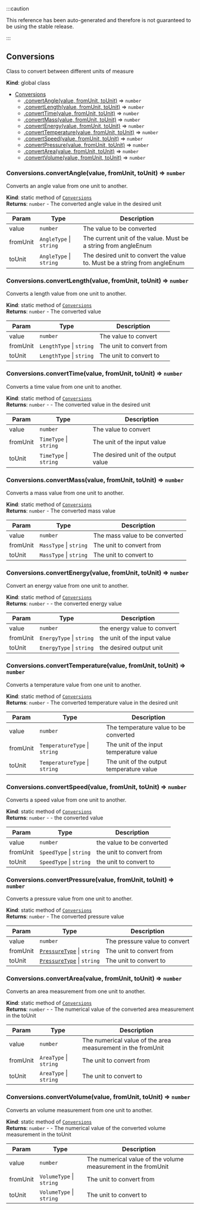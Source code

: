 
:::caution

This reference has been auto-generated and therefore is not guaranteed to be using the stable release.

:::

<a name="Conversions"></a>

## Conversions
Class to convert between different units of measure

**Kind**: global class  

* [Conversions](#Conversions)
    * [.convertAngle(value, fromUnit, toUnit)](#Conversions.convertAngle) ⇒ <code>number</code>
    * [.convertLength(value, fromUnit, toUnit)](#Conversions.convertLength) ⇒ <code>number</code>
    * [.convertTime(value, fromUnit, toUnit)](#Conversions.convertTime) ⇒ <code>number</code>
    * [.convertMass(value, fromUnit, toUnit)](#Conversions.convertMass) ⇒ <code>number</code>
    * [.convertEnergy(value, fromUnit, toUnit)](#Conversions.convertEnergy) ⇒ <code>number</code>
    * [.convertTemperature(value, fromUnit, toUnit)](#Conversions.convertTemperature) ⇒ <code>number</code>
    * [.convertSpeed(value, fromUnit, toUnit)](#Conversions.convertSpeed) ⇒ <code>number</code>
    * [.convertPressure(value, fromUnit, toUnit)](#Conversions.convertPressure) ⇒ <code>number</code>
    * [.convertArea(value, fromUnit, toUnit)](#Conversions.convertArea) ⇒ <code>number</code>
    * [.convertVolume(value, fromUnit, toUnit)](#Conversions.convertVolume) ⇒ <code>number</code>

<a name="Conversions.convertAngle"></a>

### Conversions.convertAngle(value, fromUnit, toUnit) ⇒ <code>number</code>
Converts an angle value from one unit to another.

**Kind**: static method of [<code>Conversions</code>](#Conversions)  
**Returns**: <code>number</code> - The converted angle value in the desired unit  

| Param | Type | Description |
| --- | --- | --- |
| value | <code>number</code> | The value to be converted |
| fromUnit | <code>AngleType</code> \| <code>string</code> | The current unit of the value. Must be a string from angleEnum |
| toUnit | <code>AngleType</code> \| <code>string</code> | The desired unit to convert the value to. Must be a string from angleEnum |

<a name="Conversions.convertLength"></a>

### Conversions.convertLength(value, fromUnit, toUnit) ⇒ <code>number</code>
Converts a length value from one unit to another.

**Kind**: static method of [<code>Conversions</code>](#Conversions)  
**Returns**: <code>number</code> - The converted value  

| Param | Type | Description |
| --- | --- | --- |
| value | <code>number</code> | The value to convert |
| fromUnit | <code>LengthType</code> \| <code>string</code> | The unit to convert from |
| toUnit | <code>LengthType</code> \| <code>string</code> | The unit to convert to |

<a name="Conversions.convertTime"></a>

### Conversions.convertTime(value, fromUnit, toUnit) ⇒ <code>number</code>
Converts a time value from one unit to another.

**Kind**: static method of [<code>Conversions</code>](#Conversions)  
**Returns**: <code>number</code> - - The converted value in the desired unit  

| Param | Type | Description |
| --- | --- | --- |
| value | <code>number</code> | The value to convert |
| fromUnit | <code>TimeType</code> \| <code>string</code> | The unit of the input value |
| toUnit | <code>TimeType</code> \| <code>string</code> | The desired unit of the output value |

<a name="Conversions.convertMass"></a>

### Conversions.convertMass(value, fromUnit, toUnit) ⇒ <code>number</code>
Converts a mass value from one unit to another.

**Kind**: static method of [<code>Conversions</code>](#Conversions)  
**Returns**: <code>number</code> - The converted mass value  

| Param | Type | Description |
| --- | --- | --- |
| value | <code>number</code> | The mass value to be converted |
| fromUnit | <code>MassType</code> \| <code>string</code> | The unit to convert from |
| toUnit | <code>MassType</code> \| <code>string</code> | The unit to convert to |

<a name="Conversions.convertEnergy"></a>

### Conversions.convertEnergy(value, fromUnit, toUnit) ⇒ <code>number</code>
Convert an energy value from one unit to another.

**Kind**: static method of [<code>Conversions</code>](#Conversions)  
**Returns**: <code>number</code> - - the converted energy value  

| Param | Type | Description |
| --- | --- | --- |
| value | <code>number</code> | the energy value to convert |
| fromUnit | <code>EnergyType</code> \| <code>string</code> | the unit of the input value |
| toUnit | <code>EnergyType</code> \| <code>string</code> | the desired output unit |

<a name="Conversions.convertTemperature"></a>

### Conversions.convertTemperature(value, fromUnit, toUnit) ⇒ <code>number</code>
Converts a temperature value from one unit to another.

**Kind**: static method of [<code>Conversions</code>](#Conversions)  
**Returns**: <code>number</code> - The converted temperature value in the desired unit  

| Param | Type | Description |
| --- | --- | --- |
| value | <code>number</code> | The temperature value to be converted |
| fromUnit | <code>TemperatureType</code> \| <code>string</code> | The unit of the input temperature value |
| toUnit | <code>TemperatureType</code> \| <code>string</code> | The unit of the output temperature value |

<a name="Conversions.convertSpeed"></a>

### Conversions.convertSpeed(value, fromUnit, toUnit) ⇒ <code>number</code>
Converts a speed value from one unit to another.

**Kind**: static method of [<code>Conversions</code>](#Conversions)  
**Returns**: <code>number</code> - - the converted value  

| Param | Type | Description |
| --- | --- | --- |
| value | <code>number</code> | the value to be converted |
| fromUnit | <code>SpeedType</code> \| <code>string</code> | the unit to convert from |
| toUnit | <code>SpeedType</code> \| <code>string</code> | the unit to convert to |

<a name="Conversions.convertPressure"></a>

### Conversions.convertPressure(value, fromUnit, toUnit) ⇒ <code>number</code>
Converts a pressure value from one unit to another.

**Kind**: static method of [<code>Conversions</code>](#Conversions)  
**Returns**: <code>number</code> - The converted pressure value  

| Param | Type | Description |
| --- | --- | --- |
| value | <code>number</code> | The pressure value to convert |
| fromUnit | [<code>PressureType</code>](#PressureType) \| <code>string</code> | The unit to convert from |
| toUnit | [<code>PressureType</code>](#PressureType) \| <code>string</code> | The unit to convert to |

<a name="Conversions.convertArea"></a>

### Conversions.convertArea(value, fromUnit, toUnit) ⇒ <code>number</code>
Converts an area measurement from one unit to another.

**Kind**: static method of [<code>Conversions</code>](#Conversions)  
**Returns**: <code>number</code> - - The numerical value of the converted area measurement in the toUnit  

| Param | Type | Description |
| --- | --- | --- |
| value | <code>number</code> | The numerical value of the area measurement in the fromUnit |
| fromUnit | <code>AreaType</code> \| <code>string</code> | The unit to convert from |
| toUnit | <code>AreaType</code> \| <code>string</code> | The unit to convert to |

<a name="Conversions.convertVolume"></a>

### Conversions.convertVolume(value, fromUnit, toUnit) ⇒ <code>number</code>
Converts an volume measurement from one unit to another.

**Kind**: static method of [<code>Conversions</code>](#Conversions)  
**Returns**: <code>number</code> - - The numerical value of the converted volume measurement in the toUnit  

| Param | Type | Description |
| --- | --- | --- |
| value | <code>number</code> | The numerical value of the volume measurement in the fromUnit |
| fromUnit | <code>VolumeType</code> \| <code>string</code> | The unit to convert from |
| toUnit | <code>VolumeType</code> \| <code>string</code> | The unit to convert to |

